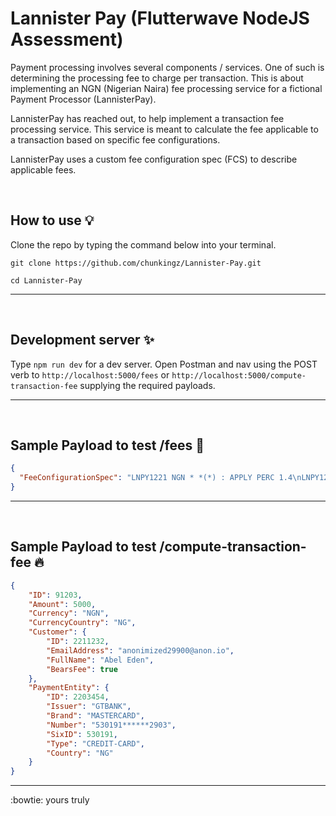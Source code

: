 # Lannister Pay (Flutterwave NodeJS Assessment)

Payment processing involves several components / services. One of such is determining the processing fee to charge per transaction. This is about implementing an NGN (Nigerian Naira) fee processing service for a fictional Payment Processor (LannisterPay).

LannisterPay has reached out, to help implement a transaction fee processing service. This service is meant to calculate the fee applicable to a transaction based on specific fee configurations.

LannisterPay uses a custom fee configuration spec (FCS) to describe applicable fees.

<br>

## How to use :bulb:

Clone the repo by typing the command below into your terminal.

```
git clone https://github.com/chunkingz/Lannister-Pay.git
```

```
cd Lannister-Pay
``` 


---
<br>

## Development server :sparkles:

Type `npm run dev` for a dev server. Open Postman and nav using the POST verb to `http://localhost:5000/fees` or `http://localhost:5000/compute-transaction-fee` supplying the required payloads.

---
<br>

## Sample Payload to test /fees :rocket:

``` json
{
  "FeeConfigurationSpec": "LNPY1221 NGN * *(*) : APPLY PERC 1.4\nLNPY1222 NGN INTL CREDIT-CARD(VISA) : APPLY PERC 5.0\nLNPY1223 NGN LOCL CREDIT-CARD(*) : APPLY FLAT_PERC 50:1.4\nLNPY1224 NGN * BANK-ACCOUNT(*) : APPLY FLAT 100\nLNPY1225 NGN * USSD(MTN) : APPLY PERC 0.55"
}
```

---
<br>

## Sample Payload to test /compute-transaction-fee :fire:

``` json
{
    "ID": 91203,
    "Amount": 5000,
    "Currency": "NGN",
    "CurrencyCountry": "NG",
    "Customer": {
        "ID": 2211232,
        "EmailAddress": "anonimized29900@anon.io",
        "FullName": "Abel Eden",
        "BearsFee": true
    },
    "PaymentEntity": {
        "ID": 2203454,
        "Issuer": "GTBANK",
        "Brand": "MASTERCARD",
        "Number": "530191******2903",
        "SixID": 530191,
        "Type": "CREDIT-CARD",
        "Country": "NG"
    }
}
```

---

:bowtie: yours truly
